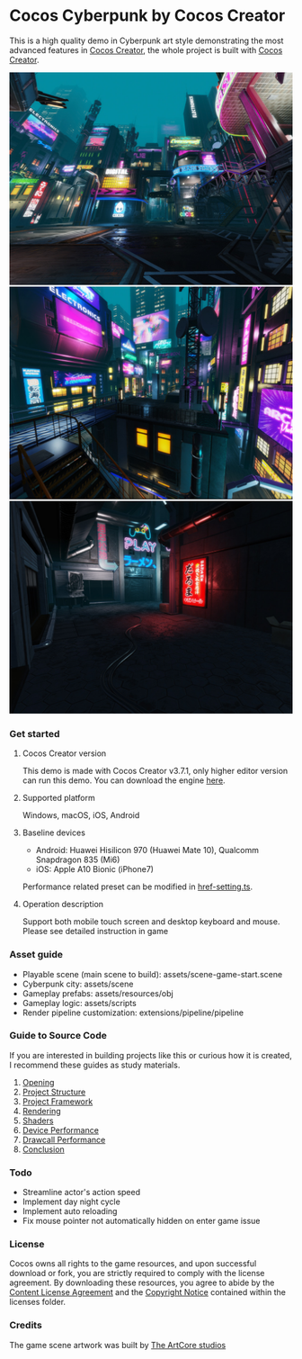 # Cocos Cyberpunk by Cocos Creator

This is a high quality demo in Cyberpunk art style demonstrating the most advanced features in [Cocos Creator](https://www.cocos.com/en/creator), the whole project is built with [Cocos Creator](https://www.cocos.com/en/creator).

![Environment 1](/docs/cocospunk-screenshot-1.jpeg)
![Environment 1](/docs/cocospunk-screenshot-2.jpeg)
![Environment 1](/docs/cocospunk-screenshot-3.jpeg)

### Get started

1. Cocos Creator version

   This demo is made with Cocos Creator v3.7.1, only higher editor version can run this demo. You can download the engine [here](https://www.cocos.com/en/creator-download).

2. Supported platform

   Windows, macOS, iOS, Android

3. Baseline devices

   - Android: Huawei Hisilicon 970 (Huawei Mate 10), Qualcomm Snapdragon 835 (Mi6)
   - iOS: Apple A10 Bionic (iPhone7)

   Performance related preset can be modified in [href-setting.ts](./extensions/pipeline/pipeline/settings/href-setting.ts).

4. Operation description

   Support both mobile touch screen and desktop keyboard and mouse. Please see detailed instruction in game

### Asset guide

- Playable scene (main scene to build): assets/scene-game-start.scene
- Cyberpunk city: assets/scene
- Gameplay prefabs: assets/resources/obj
- Gameplay logic: assets/scripts
- Render pipeline customization: extensions/pipeline/pipeline

### Guide to Source Code

If you are interested in building projects like this or curious how it is created, I recommend these guides as study materials.

1. [Opening](https://mp.weixin.qq.com/s/KY2YhvDGQcIzn5_Cq34crA)
2. [Project Structure](https://mp.weixin.qq.com/s/EK889v72LrLuLr0PzV8yLA)
3. [Project Framework](https://mp.weixin.qq.com/s/z6IBo30mJ4Nfsb2DcIpbaQ)
4. [Rendering](https://mp.weixin.qq.com/s/S6Wvk0fEA-_leXhS-APnIw)
5. [Shaders](https://mp.weixin.qq.com/s/ueHRiQSYkp3XDFxpq3woBg)
6. [Device Performance](https://mp.weixin.qq.com/s/UK6DUwfspO_dAkyWE0qCbA)
7. [Drawcall Performance](https://mp.weixin.qq.com/s/Ty_WfYASrCWYArJsEs8CMw)
8. [Conclusion](https://mp.weixin.qq.com/s/My_nx1DwWvHvB7LwpWoesQ)

### Todo

- Streamline actor's action speed
- Implement day night cycle
- Implement auto reloading
- Fix mouse pointer not automatically hidden on enter game issue

### License

Cocos owns all rights to the game resources, and upon successful download or fork, you are strictly required to comply with the license agreement. By downloading these resources, you agree to abide by the [Content License Agreement](./licenses/Cocos%20Cyberpunnk%20Content%20License%20Agreement.md) and the [Copyright Notice](./licenses/Cocos%20Cyberpunk%20Copyright%20Notice.md) contained within the licenses folder.

### Credits

The game scene artwork was built by [The ArtCore studios](http://www.artcore-studios.com/)
